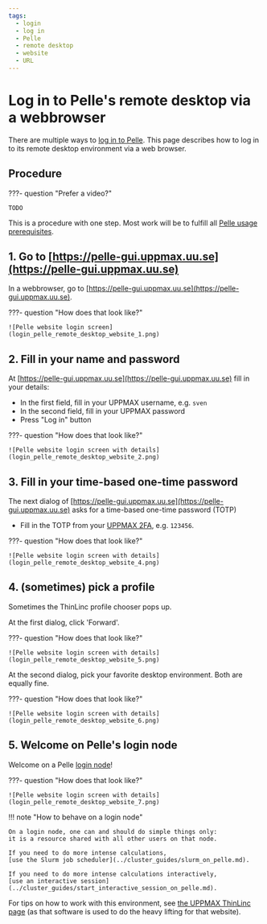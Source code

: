 ```yaml
---
tags:
  - login
  - log in
  - Pelle
  - remote desktop
  - website
  - URL
---
```


# Log in to Pelle's remote desktop via a webbrowser

There are multiple ways to [log in to Pelle](login_pelle.md).
This page describes how to log in to its remote desktop environment
via a web browser.

## Procedure

???- question "Prefer a video?"

    TODO

This is a procedure with one step.
Most work will be to fulfill all [Pelle usage prerequisites](pelle_usage_prerequisites.md).

## 1. Go to [https://pelle-gui.uppmax.uu.se](https://pelle-gui.uppmax.uu.se)

In a webbrowser, go to [https://pelle-gui.uppmax.uu.se](https://pelle-gui.uppmax.uu.se).

???- question "How does that look like?"

    ![Pelle website login screen](login_pelle_remote_desktop_website_1.png)

## 2. Fill in your name and password

At [https://pelle-gui.uppmax.uu.se](https://pelle-gui.uppmax.uu.se)
fill in your details:

- In the first field, fill in your UPPMAX username, e.g. `sven`
- In the second field, fill in your UPPMAX password
- Press "Log in" button

???- question "How does that look like?"

    ![Pelle website login screen with details](login_pelle_remote_desktop_website_2.png)

## 3. Fill in your time-based one-time password

The next dialog of [https://pelle-gui.uppmax.uu.se](https://pelle-gui.uppmax.uu.se)
asks for a time-based one-time password (TOTP)

- Fill in the TOTP from your [UPPMAX 2FA](../getting_started/get_uppmax_2fa.md),
e.g. `123456`.

???- question "How does that look like?"

    ![Pelle website login screen with details](login_pelle_remote_desktop_website_4.png)

## 4. (sometimes) pick a profile

Sometimes the ThinLinc profile chooser pops up.

At the first dialog, click 'Forward'.

???- question "How does that look like?"

    ![Pelle website login screen with details](login_pelle_remote_desktop_website_5.png)


At the second dialog, pick your favorite desktop environment. Both are
equally fine.

???- question "How does that look like?"

    ![Pelle website login screen with details](login_pelle_remote_desktop_website_6.png)

## 5. Welcome on Pelle's login node

Welcome on a Pelle [login node](../cluster_guides/login_node.md)!

???- question "How does that look like?"

    ![Pelle website login screen with details](login_pelle_remote_desktop_website_7.png)

!!! note "How to behave on a login node"

    On a login node, one can and should do simple things only:
    it is a resource shared with all other users on that node.

    If you need to do more intense calculations,
    [use the Slurm job scheduler](../cluster_guides/slurm_on_pelle.md).

    If you need to do more intense calculations interactively,
    [use an interactive session](../cluster_guides/start_interactive_session_on_pelle.md).

For tips on how to work with this environment,
see [the UPPMAX ThinLinc page](../software/thinlinc.md)
(as that software is used to do the heavy lifting for that website).

